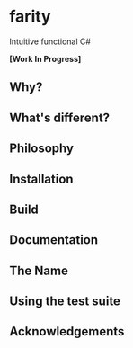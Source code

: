 # farity
Intuitive functional C#

**[Work In Progress]**

## Why?

## What's different?

## Philosophy

## Installation

## Build

## Documentation

## The Name

## Using the test suite

## Acknowledgements
